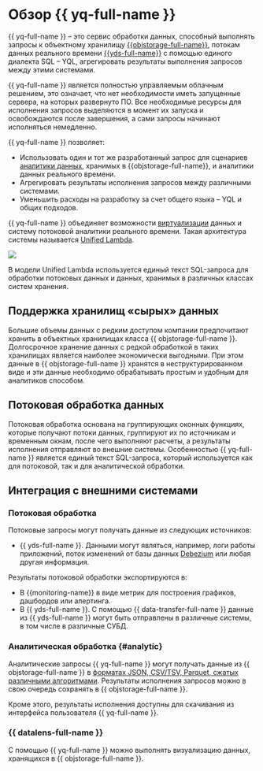 # Обзор {{ yq-full-name }}

{{ yq-full-name }} – это сервис обработки данных, способный выполнять запросы к объектному хранилищу [{{objstorage-full-name}}](../../storage/concepts/index.md), потокам данных реального времени [{{yds-full-name}}](../../data-streams/concepts/index.md) с помощью единого диалекта SQL – YQL, агрегировать результаты выполнения запросов между этими системами. 

{{ yq-full-name }} является полностью управляемым облачным решением, это означает, что нет необходимости иметь запущенные сервера, на которых развернуто ПО. Все необходимые ресурсы для исполнения запросов выделяются в момент их запуска и освобождаются после завершения, а сами запросы начинают исполняться немедленно.

{{ yq-full-name }} позволяет:

* Использовать один и тот же разработанный запрос для сценариев [аналитики данных](../../glossary/data-analytics.md), хранимых в {{objstorage-full-name}}, и аналитики данных реального времени.
* Агрегировать результаты исполнения запросов между различными системами.
* Уменьшить расходы на разработку за счет общего языка – YQL и общих подходов.

{{ yq-full-name }} объединяет возможности [виртуализации](../../glossary/virtualization.md) данных и систему потоковой аналитики реального времени. Такая архитектура системы называется [Unified Lambda](../concepts/unified-processing.md).

![](../_assets/unified-delta.png)

В модели Unified Lambda используется единый текст SQL-запроса для обработки потоковых данных и данных, хранимых в различных классах систем хранения.


## Поддержка хранилищ «сырых» данных

Большие объемы данных с редким доступом компании предпочитают хранить в объектных хранилищах класса {{ objstorage-full-name }}. Долгосрочное хранение данных с редкой обработкой в таких хранилищах является наиболее экономически выгодными. При этом данные в {{ objstorage-full-name }} хранятся в неструктурированном виде и эти данные необходимо обрабатывать простым и удобным для аналитиков способом. 

## Потоковая обработка данных

Потоковая обработка основана на группирующих оконных функциях, которые получают потоки данных, группируют их по источникам и временным окнам, после чего выполняют расчеты, а результаты исполнения отправляют во внешние системы. Особенностью {{ yq-full-name }} является единый текст SQL-запроса, который используется как для потоковой, так и для аналитической обработки.

## Интеграция с внешними системами

### Потоковая обработка

Потоковые запросы могут получать данные из следующих источников:

* {{ yds-full-name }}. Данными могут являться, например, логи работы приложений, поток изменений от базы данных [Debezium](../tutorials/debezium.md) или любая другая информация.

Результаты потоковой обработки экспортируются в:

* В {{monitoring-name}} в виде метрик для построения графиков, дашбордов или алертинга.
* В {{ yds-full-name }}. С помощью {{ data-transfer-full-name }} данные из {{ yds-full-name }} могут быть отправлены в различные системы, в том числе в различные СУБД.

### Аналитическая обработка {#analytic}

Аналитические запросы {{ yq-full-name }} могут получать данные из {{ objstorage-full-name }} в [форматах JSON, CSV/TSV, Parquet, сжатых различными алгоритмами](../sources-and-sinks/formats.md). Результаты исполнения запросов можно в свою очередь сохранять в {{ objstorage-full-name }}. 

Кроме этого, результаты исполнения доступны для скачивания из интерфейса пользователя {{ yq-full-name }}.

### {{ datalens-full-name }}
С помощью {{ yq-full-name }} можно выполнять визуализацию данных, хранящихся в {{ objstorage-full-name }}.
